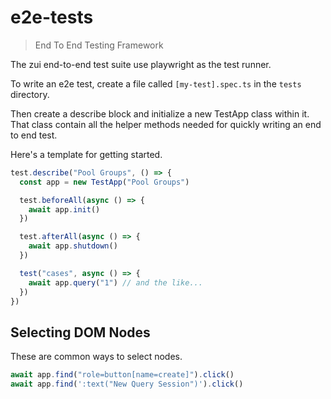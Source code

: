 # e2e-tests

> End To End Testing Framework

The zui end-to-end test suite use playwright as the test runner.

To write an e2e test, create a file called `[my-test].spec.ts` in the `tests` directory.

Then create a describe block and initialize a new TestApp class within it. That class contain all the helper methods needed for quickly writing an end to end test.

Here's a template for getting started.

```ts
test.describe("Pool Groups", () => {
  const app = new TestApp("Pool Groups")

  test.beforeAll(async () => {
    await app.init()
  })

  test.afterAll(async () => {
    await app.shutdown()
  })

  test("cases", async () => {
    await app.query("1") // and the like...
  })
})
```

## Selecting DOM Nodes

These are common ways to select nodes.

```ts
await app.find("role=button[name=create]").click()
await app.find(':text("New Query Session")').click()
```
